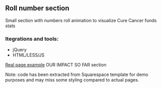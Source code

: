 ## Roll number section

Small section with numbers roll animation to visualize Cure Cancer funds stats

### Itegrations and tools:
- jQuery 
- HTML/LESS/JS

[Real page example](https://curecancergr.squarespace.com/) OUR IMPACT SO FAR section

Note: code has been extracted from Squarespace template for demo purposes and may miss some styling compared to actual pages.